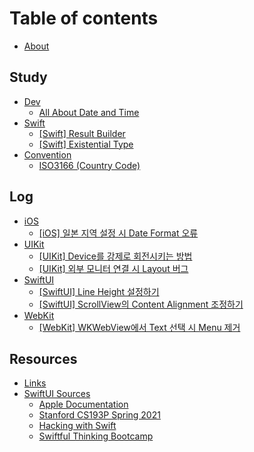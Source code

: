 # Table of contents

* [About](README.md)

## Study

* [Dev](study/dev/README.md)
  * [All About Date and Time](study/dev/all-about-date-and-time.md)
* [Swift](study/swift/README.md)
  * [\[Swift\] Result Builder](study/swift/swift-result-builder.md)
  * [\[Swift\] Existential Type](study/swift/swift-existential-type.md)
* [Convention](study/convention/README.md)
  * [ISO3166 (Country Code)](study/convention/iso3166-country-code.md)

## Log

* [iOS](log/ios/README.md)
  * [\[iOS\] 일본 지역 설정 시 Date Format 오류](log/ios/ios-date-format.md)
* [UIKit](log/uikit/README.md)
  * [\[UIKit\] Device를 강제로 회전시키는 방법](log/uikit/uikit-device.md)
  * [\[UIKit\] 외부 모니터 연결 시 Layout 버그](log/uikit/uikit-layout.md)
* [SwiftUI](log/swiftui/README.md)
  * [\[SwiftUI\] Line Height 설정하기](log/swiftui/swiftui-line-height.md)
  * [\[SwiftUI\] ScrollView의 Content Alignment 조정하기](log/swiftui/swiftui-scrollview-content-alignment.md)
* [WebKit](log/webkit/README.md)
  * [\[WebKit\] WKWebView에서 Text 선택 시 Menu 제거](log/webkit/webkit-wkwebview-text-menu.md)

## Resources

* [Links](resources/links.md)
* [SwiftUI Sources](resources/swiftui-sources/README.md)
  * [Apple Documentation](https://developer.apple.com/documentation/swiftui)
  * [Stanford CS193P Spring 2021](https://youtube.com/playlist?list=PLpGHT1n4-mAsxuRxVPv7kj4-dQYoC3VVu)
  * [Hacking with Swift](https://www.hackingwithswift.com/articles/196/learn-swiftui-with-free-tutorials)
  * [Swiftful Thinking Bootcamp](https://www.youtube.com/@SwiftfulThinking/featured)

